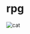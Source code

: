 # rpg

![cat](https://user-images.githubusercontent.com/18514782/154803326-d5e2ad73-8a98-461f-bb98-69cde61b703f.gif)
